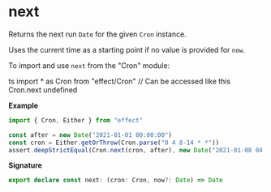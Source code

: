 # next

Returns the next run `Date` for the given `Cron` instance.

Uses the current time as a starting point if no value is provided for `now`.

To import and use `next` from the "Cron" module:

ts
import \* as Cron from "effect/Cron"
// Can be accessed like this
Cron.next
undefined

**Example**

```ts
import { Cron, Either } from "effect"

const after = new Date("2021-01-01 00:00:00")
const cron = Either.getOrThrow(Cron.parse("0 4 8-14 * *"))
assert.deepStrictEqual(Cron.next(cron, after), new Date("2021-01-08 04:00:00"))
```

**Signature**

```ts
export declare const next: (cron: Cron, now?: Date) => Date
```
